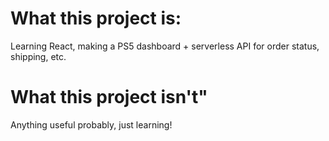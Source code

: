 # What this project is:

Learning React, making a PS5 dashboard + serverless API for order status, shipping, etc.

# What this project isn't"

Anything useful probably, just learning!